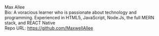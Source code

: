 Max Allee  
Bio: A voracious learner who is passionate about technology and programming. Experienced in HTML5, JavaScript, Node.Js, the full MERN stack, and REACT Native  
Repo URL: https://github.com/MaxwellAllee  

